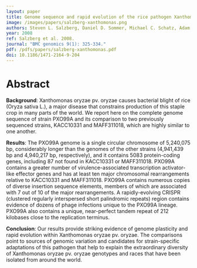 ```yaml
---
layout: paper
title: Genome sequence and rapid evolution of the rice pathogen Xanthomonas oryzae pv. oryzae PXO99A
image: /images/papers/salzberg-xanthomonas.png
authors: Steven L. Salzberg, Daniel D. Sommer, Michael C. Schatz, Adam M. Phillippy, Pablo D. Rabinowicz, Seiji Tsuge, Ayako Furutani, Hirokazu Ochiai, Arthur L. Delcher, David Kelley, Ramana Madupu, Daniela Puiu, Diana Radune, Martin Shumway, Cole Trapnell, Gudlur Aparna, Gopaljee Jha, Alok Pandey, Prabhu B. Patil, Hiromichi Ishihara, Damien F. Meyer, Boris Szurek, Valerie Verdier, Ralf Koebnik, J Maxwell Dow, Robert P. Ryan, Hisae Hirata, Shinji Tsuyumu, Sang Won Lee, Pamela C. Ronald, Ramesh V. Sonti, Marie-Anne Van Sluys, Jan E. Leach, Frank F. White, Adam J. Bogdanove.
year: 2008
ref: Salzberg et al. 2008.
journal: "BMC genomics 9(1): 325-334."
pdf: /pdfs/papers/salzberg-xanthomonas.pdf
doi: 10.1186/1471-2164-9-204
---
```


# Abstract

**Background**:
Xanthomonas oryzae pv. oryzae causes bacterial blight of rice (Oryza sativa L.), a major disease that constrains production of this staple crop in many parts of the world. We report here on the complete genome sequence of strain PXO99A and its comparison to two previously sequenced strains, KACC10331 and MAFF311018, which are highly similar to one another.

**Results**:
The PXO99A genome is a single circular chromosome of 5,240,075 bp, considerably longer than the genomes of the other strains (4,941,439 bp and 4,940,217 bp, respectively), and it contains 5083 protein-coding genes, including 87 not found in KACC10331 or MAFF311018. PXO99A contains a greater number of virulence-associated transcription activator-like effector genes and has at least ten major chromosomal rearrangements relative to KACC10331 and MAFF311018. PXO99A contains numerous copies of diverse insertion sequence elements, members of which are associated with 7 out of 10 of the major rearrangements. A rapidly-evolving CRISPR (clustered regularly interspersed short palindromic repeats) region contains evidence of dozens of phage infections unique to the PXO99A lineage. PXO99A also contains a unique, near-perfect tandem repeat of 212 kilobases close to the replication terminus.

**Conclusion**:
Our results provide striking evidence of genome plasticity and rapid evolution within Xanthomonas oryzae pv. oryzae. The comparisons point to sources of genomic variation and candidates for strain-specific adaptations of this pathogen that help to explain the extraordinary diversity of Xanthomonas oryzae pv. oryzae genotypes and races that have been isolated from around the world.